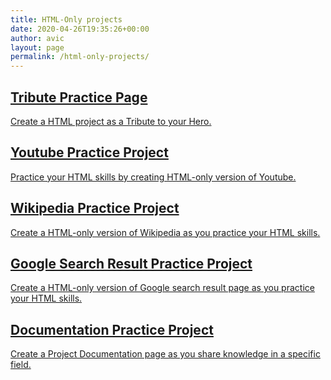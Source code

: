 ```yaml
---
title: HTML-Only projects
date: 2020-04-26T19:35:26+00:00
author: avic
layout: page
permalink: /html-only-projects/
---
```


<div class="card-row">
  <a href="/html-projects-tribute-page">
    <div class="card">
      <h2>Tribute Practice Page</h2>
      <p>Create a HTML project as a Tribute to your Hero.</p>
    </div>
  </a>
  <a href="/html-projects-youtube-page">
    <div class="card">
      <h2>Youtube Practice Project</h2>
      <p>Practice your HTML skills by creating HTML-only version of Youtube.</p>
    </div>
  </a>
  <a href="/html-project-wikipedia">
    <div class="card">
      <h2>Wikipedia Practice Project</h2>
      <p>Create a HTML-only version of Wikipedia as you practice your HTML skills.</p>
    </div>
  </a>
  <a href="/html-projects-google-search-result/">
    <div class="card">
      <h2>Google Search Result Practice Project</h2>
      <p>Create a HTML-only version of Google search result page as you practice your HTML skills.</p>
    </div>
  </a>
  <a href="/html-css-tutorials">
    <div class="card">
      <h2>Documentation Practice Project</h2>
      <p>Create a Project Documentation page as you share knowledge in a specific field.</p>
    </div>
  </a>
</div>